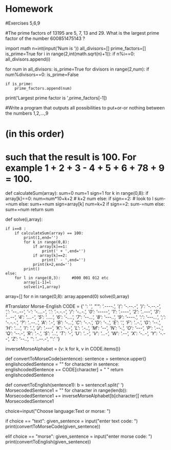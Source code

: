 # Homework
#Exercises 5,6,9

#The prime factors of 13195 are 5, 7, 13 and 29. What is the largest prime factor of the number 600851475143 ?

import math
n=int(input('Num is '))
all_divisors=[]
prime_factors=[]
is_prime=True
for i in range(2,int(math.sqrt(n)+1)):
    if n%i==0:
        all_divisors.append(i)

for num in all_divisors:
    is_prime=True
    for divisors in range(2,num):
        if num%divisors==0:
            is_prime=False

    if is_prime:
        prime_factors.append(num)


print('Largest prime factor is ',prime_factors[-1])



#Write a program that outputs all possibilities to put+or-or nothing between the numbers 1,2,...,9
# (in this order)
# such that the result is 100. For example 1 + 2 + 3 - 4 + 5 + 6 + 78 + 9 = 100.

def calculateSum(array):
    sum=0
    num=1
    sign=1
    for k in range(0,8):
        if array[k]==0:
            num=num*10+k+2 # k+2 num
        else:
            if sign==2: # look to l
                sum-=num
            else:
                sum+=num
            sign=array[k]
            num=k+2
    if sign==2:
        sum-=num
    else:
        sum+=num
    return sum





def solve(i,array):

    if i==8 :
        if calculateSum(array) == 100:
            print(1,end='')
            for k in range(0,8):
                if array[k]==1:
                    print(' + ',end='')
                if array[k]==2:
                    print(' - ',end='')
                print(k+2,end='')
            print()
    else:
        for l in range(0,3):     #000 001 012 etc
            array[i-1]=l
            solve(i+1,array)

array=[]
for n in range(0,8):
    array.append(0)
solve(0,array)


#Translator Morse-English 
CODE = {' ': '_',	"'": '.----.',	'(': '-.--.-',	')': '-.--.-',	',': '--..--',	'-': '-....-',	'.': '.-.-.-',	'/': '-..-.',
	'0': '-----',	'1': '.----',	'2': '..---',	'3': '...--',	'4': '....-',	'5': '.....',	'6': '-....',	'7': '--...',
	'8': '---..',	'9': '----.',	':': '---...',	';': '-.-.-.',	'?': '..--..',	'A': '.-',	'B': '-...',	'C': '-.-.',
	'D': '-..',	'E': '.',	'F': '..-.',	'G': '--.',	'H': '....',	'I': '..',	'J': '.---',	'K': '-.-',	'L': '.-..',
	'M': '--',	'N': '-.',	'O': '---',	'P': '.--.',	'Q': '--.-',	'R': '.-.',	'S': '...',	'T': '-',	'U': '..-',
	'V': '...-',	'W': '.--',	'X': '-..-',	'Y': '-.--',	'Z': '--..',	'_': '..--.-', '':' '}

inverseMorseAlphabet = {v: k for k, v in CODE.items()}

def convertToMorseCode(sentence):
    sentence = sentence.upper()
    englishcodedSentence = ""
    for character in sentence:
        englishcodedSentence += CODE[character] + " "
    return englishcodedSentence


def convertToEnglish(sentence1):
    b = sentence1.split(' ')
    MorsecodedSentence1 = ""
    for character in range(len(b)):
        MorsecodedSentence1 += inverseMorseAlphabet[b[character]]
    return MorsecodedSentence1

choice=input("Choose language:Text or morse: ")


if choice == "text":
    given_sentence = input("enter text code: ")
    print(convertToMorseCode(given_sentence))


elif choice == "morse":
    given_sentence = input("enter morse code: ")
    print(convertToEnglish(given_sentence))




